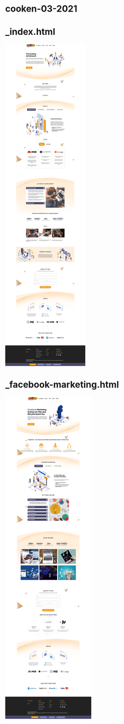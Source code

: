# cooken-03-2021
# _index.html
![alt text](images/Screenshots/_index.html.png)
# _facebook-marketing.html
![alt text](images/Screenshots/_facebook-marketing.html.png)